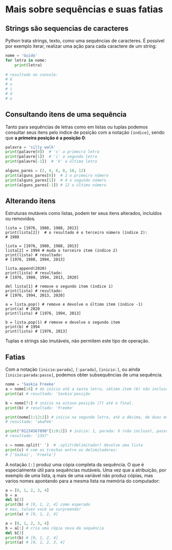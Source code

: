 # Mais sobre sequências e suas fatias

## Strings são sequencias de caracteres

Python trata strings, texto, como uma sequências de caracteres. É possível por exemplo iterar, realizar uma ação para cada caractere de um string:

```python
nome = 'Guido'
for letra in nome:
    print(letra)
    
# resultado no console:
# G 
# u
# i
# d
# o
```

## Consultando itens de uma sequência

Tanto para sequências de letras como em listas ou tuplas podemos consultar seus itens pelo índice de posição com a notação `[índice]`, sendo que **a primeira posição é a posição 0**:

```python
palavra = 'silly walk'
print(palavre[0])  # 's' a primeira letra
print(palavre[1])  # 'i' a segunda letra
print(palavre[-1])  # 'k' a última letra

alguns_pares = (2, 4, 6, 8, 10, 12)
print(alguns_pares[0])  # 2 o primeiro número
print(alguns_pares[1])  # 4 o segundo número
print(alguns_pares[-1]) # 12 o último número
```
## Alterando itens

Estruturas mutáveis como listas, podem ter seus itens alterados, incluídos ou removidos.

```
lista = [1976, 1980, 1988, 2013]
print(lista[2])  # o resultado é o terceiro número (índice 2):
# 1988

lista = [1976, 1980, 1988, 2013]
lista[2] = 1994 # muda o terceiro item (índice 2)
print(lista) # resultado:
# [1976, 1980, 1994, 2013]

lista.append(2020)
print(lista) # resultado:
# [1976, 1980, 1994, 2013, 2020]

del lista[1] # remove o segundo item (índice 1)
print(lista) # resultado:
# [1976, 1994, 2013, 2020]

a = lista.pop() # remove e devolve o último item (índice -1)
print(a) # 2020
print(lista) # [1976, 1994, 2013]

b = lista.pop(1) # remove e devolve o segundo item
print(b) # 1994
print(lista) # [1976, 2013]
```

Tuplas e strings são imutáveis, não permitem este tipo de operação.

## Fatias

Com a notação `[inicio:parada]`, `[:parada]`, `[inicio:]`, ou ainda `[inicio:parada:passo]`, podemos obter subsequências de uma sequência.

```python
nome = 'Saskia Freeke'
a = nome[:6] # do início até a sexta letra, sétimo item (6) não incluso.
print(a) # resultado: 'Saskia'posição

b = nome[7:] # início na oitava posição (7) até o final.
print(b) # resultado: 'Freeke' 

print(nome[1:12:2]) # início na segunda letra, até a décima, de duas em duas.
# resultado: 'akaFek'

print("01234567890"[1:9:2]) # início: 1, parada: 9 (não incluso), passo: 2
# resultado: '1357'

c = nome.split(' ')  # .split(delimitador) devolve uma lista 
print(c) # com os trechos entre os delimitadores:
# ['Saskai', 'Freele']
```

A notação `[:]` produz uma cópia completa da sequência. O que é especialmente útil para sequências mutáveis. Uma vez que a atribuição, por exemplo de uma lista, q mais de uma variável não produz cópias, mas varios nomes apontando para a mesma lista na memória do computador:

```python
a = [0, 1, 2, 3, 4]
b = a
del b[3]
print(b) # [0, 1, 2, 4] como esperado
# mas, talvez você se surpreenda!
print(a) # [0, 1, 2, 4]

a = [0, 1, 2, 3, 4]
b = a[:] # cria uma cópia nova da sequência
del b[3]
print(b) # [0, 1, 2, 4]
print(a) # [0, 1, 2, 3, 4]
```



